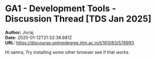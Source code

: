 # GA1 - Development Tools - Discussion Thread [TDS Jan 2025]

**Author:** Jivraj  
**Date:** 2025-01-12T21:32:38.881Z  
**URL:** https://discourse.onlinedegree.iitm.ac.in/t/161083/578993

Hi samra,
Try installing some other browser see if that works.
